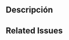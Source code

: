 ## Descripción

<!-- Escribe una breve descripcion detallando los cambios introducidos en este PR -->

## Related Issues

<!--
  Un enlace al issue al que este PR está dirigido (si existe alguno).

  Ejemplo: closes #12, fixes #912
-->

